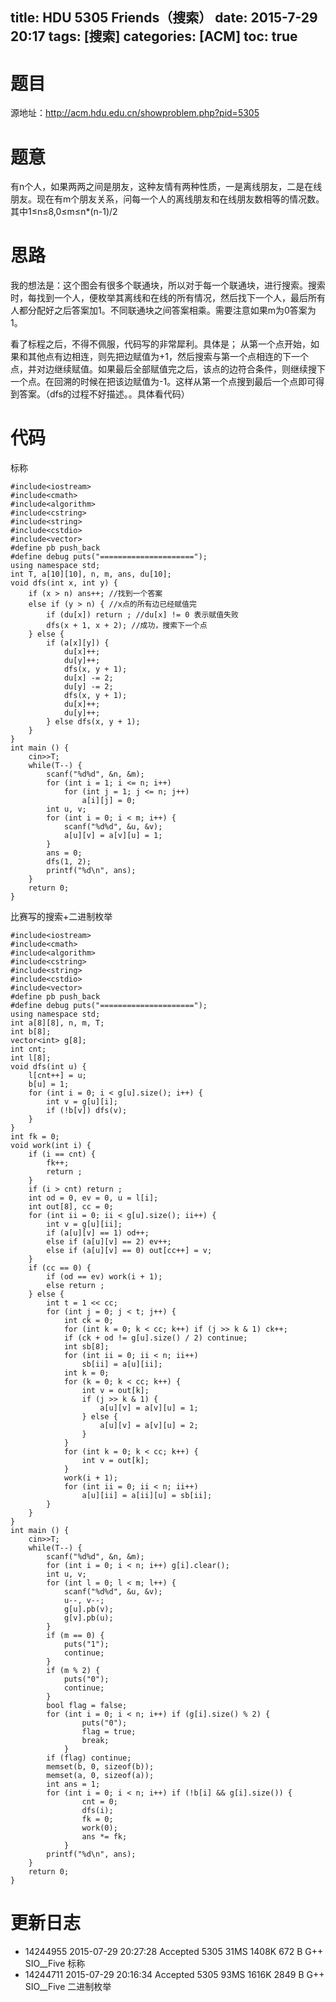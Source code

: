 title: HDU 5305 Friends（搜索）
date: 2015-7-29 20:17
tags: [搜索]
categories: [ACM]
toc: true
---
# 题目	
源地址：http://acm.hdu.edu.cn/showproblem.php?pid=5305

# 题意
有n个人，如果两两之间是朋友，这种友情有两种性质，一是离线朋友，二是在线朋友。现在有m个朋友关系，问每一个人的离线朋友和在线朋友数相等的情况数。
其中1≤n≤8,0≤m≤n*(n-1)/2

# 思路
我的想法是：这个图会有很多个联通块，所以对于每一个联通块，进行搜索。搜索时，每找到一个人，便枚举其离线和在线的所有情况，然后找下一个人，最后所有人都分配好之后答案加1。不同联通块之间答案相乘。需要注意如果m为0答案为1。

看了标程之后，不得不佩服，代码写的非常犀利。具体是；
从第一个点开始，如果和其他点有边相连，则先把边赋值为+1，然后搜索与第一个点相连的下一个点，并对边继续赋值。如果最后全部赋值完之后，该点的边符合条件，则继续搜下一个点。在回溯的时候在把该边赋值为-1。这样从第一个点搜到最后一个点即可得到答案。（dfs的过程不好描述。。具体看代码）

<!--more-->

# 代码
标称
```
#include<iostream>
#include<cmath>
#include<algorithm>
#include<cstring>
#include<string>
#include<cstdio>
#include<vector>
#define pb push_back
#define debug puts("=====================");
using namespace std;
int T, a[10][10], n, m, ans, du[10];
void dfs(int x, int y) {
    if (x > n) ans++; //找到一个答案
    else if (y > n) { //x点的所有边已经赋值完
        if (du[x]) return ; //du[x] != 0 表示赋值失败
        dfs(x + 1, x + 2); //成功，搜索下一个点
    } else {
        if (a[x][y]) {
            du[x]++;
            du[y]++;
            dfs(x, y + 1);
            du[x] -= 2;
            du[y] -= 2;
            dfs(x, y + 1);
            du[x]++;
            du[y]++;
        } else dfs(x, y + 1);
    }
}
int main () {
    cin>>T;
    while(T--) {
        scanf("%d%d", &n, &m);
        for (int i = 1; i <= n; i++)
            for (int j = 1; j <= n; j++)
                a[i][j] = 0;
        int u, v;
        for (int i = 0; i < m; i++) {
            scanf("%d%d", &u, &v);
            a[u][v] = a[v][u] = 1;
        }
        ans = 0;
        dfs(1, 2);
        printf("%d\n", ans);
    }
    return 0;
}
```

比赛写的搜索+二进制枚举
```
#include<iostream>
#include<cmath>
#include<algorithm>
#include<cstring>
#include<string>
#include<cstdio>
#include<vector>
#define pb push_back
#define debug puts("=====================");
using namespace std;
int a[8][8], n, m, T;
int b[8];
vector<int> g[8];
int cnt;
int l[8];
void dfs(int u) {
    l[cnt++] = u;
    b[u] = 1;
    for (int i = 0; i < g[u].size(); i++) {
        int v = g[u][i];
        if (!b[v]) dfs(v);
    }
}
int fk = 0;
void work(int i) {
    if (i == cnt) {
        fk++;
        return ;
    }
    if (i > cnt) return ;
    int od = 0, ev = 0, u = l[i];
    int out[8], cc = 0;
    for (int ii = 0; ii < g[u].size(); ii++) {
        int v = g[u][ii];
        if (a[u][v] == 1) od++;
        else if (a[u][v] == 2) ev++;
        else if (a[u][v] == 0) out[cc++] = v;
    }
    if (cc == 0) {
        if (od == ev) work(i + 1);
        else return ;
    } else {
        int t = 1 << cc;
        for (int j = 0; j < t; j++) {
            int ck = 0;
            for (int k = 0; k < cc; k++) if (j >> k & 1) ck++;
            if (ck + od != g[u].size() / 2) continue;
            int sb[8];
            for (int ii = 0; ii < n; ii++)
                sb[ii] = a[u][ii];
            int k = 0;
            for (k = 0; k < cc; k++) {
                int v = out[k];
                if (j >> k & 1) {
                    a[u][v] = a[v][u] = 1;
                } else {
                    a[u][v] = a[v][u] = 2;
                }
            }
            for (int k = 0; k < cc; k++) {
                int v = out[k];
            }
            work(i + 1);
            for (int ii = 0; ii < n; ii++)
                a[u][ii] = a[ii][u] = sb[ii];
        }
    }
}
int main () {
    cin>>T;
    while(T--) {
        scanf("%d%d", &n, &m);
        for (int i = 0; i < n; i++) g[i].clear();
        int u, v;
        for (int l = 0; l < m; l++) {
            scanf("%d%d", &u, &v);
            u--, v--;
            g[u].pb(v);
            g[v].pb(u);
        }
        if (m == 0) {
            puts("1");
            continue;
        }
        if (m % 2) {
            puts("0");
            continue;
        }
        bool flag = false;
        for (int i = 0; i < n; i++) if (g[i].size() % 2) {
                puts("0");
                flag = true;
                break;
            }
        if (flag) continue;
        memset(b, 0, sizeof(b));
        memset(a, 0, sizeof(a));
        int ans = 1;
        for (int i = 0; i < n; i++) if (!b[i] && g[i].size()) {
                cnt = 0;
                dfs(i);
                fk = 0;
                work(0);
                ans *= fk;
            }
        printf("%d\n", ans);
    }
    return 0;
}
```

# 更新日志
- 14244955  2015-07-29 20:27:28 Accepted    5305    31MS    1408K   672 B   G++ SIO__Five 标称
- 14244711  2015-07-29 20:16:34 Accepted    5305    93MS    1616K   2849 B  G++ SIO__Five 二进制枚举